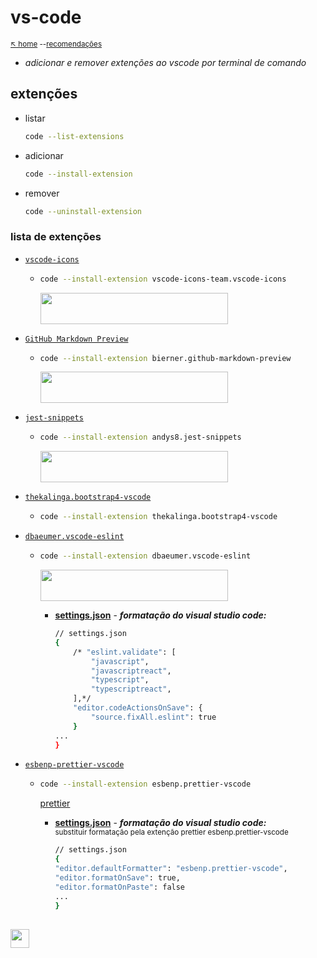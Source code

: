 # vs-code

<sub>[:arrow_upper_left: home](../../../README.md) --[recomendações](vsutils.recs.md) <sub>

- *adicionar e remover extenções ao vscode por terminal de comando*

## extenções 
- listar
    ```bash
    code --list-extensions
    ```
- adicionar
    ```bash
    code --install-extension
    ```
- remover 
    ```bash
    code --uninstall-extension
    ```

### lista de extenções

- [`vscode-icons`](https://marketplace.visualstudio.com/items?itemName=vscode-icons-team.vscode-icons)

    - 
        ```bash
        code --install-extension vscode-icons-team.vscode-icons
        ```
        <image src="../../../imgs/vscode-icons-team.vscode-icons.png" height="50" width="300"/>

- [`GitHub Markdown Preview`](https://marketplace.visualstudio.com/items?itemName=bierner.github-markdown-preview)

    - 
        ```bash
        code --install-extension bierner.github-markdown-preview
        ```
        <image src="../../../imgs/github-markdown-preview-github.png" height="50" width="300"/>


- [`jest-snippets`](https://marketplace.visualstudio.com/items?itemName=andys8.jest-snippets)



    - 
        ```bash
        code --install-extension andys8.jest-snippets
        ```
        <image src="../../../imgs/ts-ext-jestcodesnipperts.PNG" height="50" width="300"/>

- [`thekalinga.bootstrap4-vscode`](https://marketplace.visualstudio.com/items?itemName=thekalinga.bootstrap4-vscode)

    - 
        ```bash
        code --install-extension thekalinga.bootstrap4-vscode
        ```



- [`dbaeumer.vscode-eslint`](https://marketplace.visualstudio.com/items?itemName=dbaeumer.vscode-eslint)

    - 
        ```bash
        code --install-extension dbaeumer.vscode-eslint
        ```
        
       [<image src="../../../imgs/ide-vscode-plugin-eslint.png" height="50" width="300"/>](dbaeumer-vscode-eslintc.md)
        

        - [**settings.json**](../../../utils/ide/vscode/settings.md) - ***formatação do visual studio code:***

            ```bash
            // settings.json
            {
                /* "eslint.validate": [
                    "javascript",
                    "javascriptreact",
                    "typescript",
                    "typescriptreact",
                ],*/
                "editor.codeActionsOnSave": {
                    "source.fixAll.eslint": true
                }
            ...
            }
            ```

- [`esbenp-prettier-vscode`](https://marketplace.visualstudio.com/items?itemName=dbaeumer.vscode-eslint)

    - 
        ```bash
        code --install-extension esbenp.prettier-vscode
        ```
        
       [prettier](esbenp-prettier-vscode.md)

        - [**settings.json**](../../../utils/ide/vscode/settings.md) - ***formatação do visual studio code:***
        <br/><sup>substituir formatação pela extenção prettier
        esbenp.prettier-vscode</sup>
            ```bash
            // settings.json
            {
            "editor.defaultFormatter": "esbenp.prettier-vscode",
            "editor.formatOnSave": true,
            "editor.formatOnPaste": false
            ...
            }
            ```

<sup></sup>
---
<image src="../../../imgs/ide-vscode.png" height="30" width="30"/>